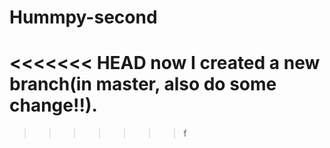 # Hummpy-second
<<<<<<< HEAD
now I created a new branch(in master, also do some change!!).
=======
>>>>>>> f
